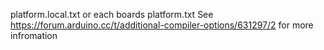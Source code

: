 platform.local.txt or each boards platform.txt
See https://forum.arduino.cc/t/additional-compiler-options/631297/2 for more infromation
